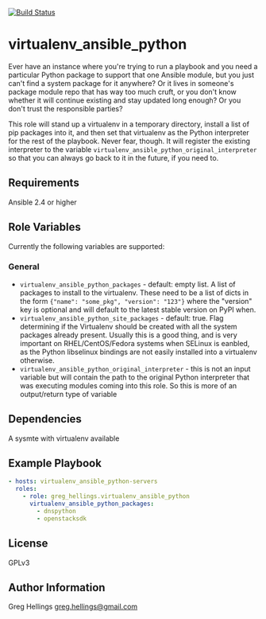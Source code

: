 [![Build Status](https://travis-ci.org/devroles/virtualenv_ansible_python.svg?branch=master)](https://travis-ci.org/devroles/virtualenv_ansible_python)

virtualenv_ansible_python
===========

Ever have an instance where you're trying to run a playbook and you need a particular Python package
to support that one Ansible module, but you just can't find a system package for it anywhere? Or it lives
in someone's package module repo that has way too much cruft, or you don't know whether it will continue
existing and stay updated long enough? Or you don't trust the responsible parties?

This role will stand up a virtualenv in a temporary directory, install a list of pip packages into it, and
then set that virtualenv as the Python interpreter for the rest of the playbook. Never fear, though. It will
register the existing interpreter to the variable `virtualenv_ansible_python_original_interpreter` so that
you can always go back to it in the future, if you need to.

Requirements
------------

Ansible 2.4 or higher

Role Variables
--------------

Currently the following variables are supported:

### General

* `virtualenv_ansible_python_packages` - default: empty list. A list of packages
  to install to the virtualenv. These need to be a list of dicts in the form
  `{"name": "some_pkg", "version": "123"}` where the "version" key is optional
  and will default to the latest stable version on PyPI when.
* `virtualenv_ansible_python_site_packages` - default: true. Flag determining if the Virtualenv should
  be created with all the system packages already present. Usually this is a good thing, and is very
  important on RHEL/CentOS/Fedora systems when SELinux is eanbled, as the Python libselinux bindings
  are not easily installed into a virtualenv otherwise.
* `virtualenv_ansible_python_original_interpreter` - this is not an input variable but will contain
  the path to the original Python interpreter that was executing modules coming into this role. So this
  is more of an output/return type of variable

Dependencies
------------

A sysmte with virtualenv available

Example Playbook
----------------

```yaml
- hosts: virtualenv_ansible_python-servers
  roles:
    - role: greg_hellings.virtualenv_ansible_python
      virtualenv_ansible_python_packages:
        - dnspython
        - openstacksdk
```

License
-------

GPLv3

Author Information
------------------

Greg Hellings <greg.hellings@gmail.com>

